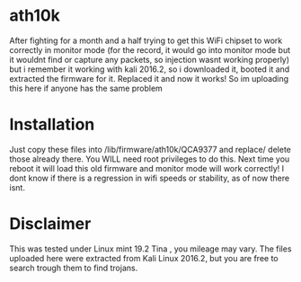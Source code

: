 # ath10k
After fighting for a month and a half trying to get this WiFi chipset to work correctly in monitor mode (for the record, it would go into monitor mode but it wouldnt find or capture any packets, so injection wasnt working properly) but i remember it working with kali 2016.2, so i downloaded it, booted it and extracted the firmware for it. Replaced it and now it works! So im uploading this here if anyone has the same problem

# Installation
Just copy these files into /lib/firmware/ath10k/QCA9377 and replace/ delete those already there. You WILL need root privileges to do this. 
Next time you reboot it will load this old firmware and monitor mode will work correctly! I dont know if there is a regression in wifi speeds or stability, as of now there isnt. 

# Disclaimer
This was tested under Linux mint 19.2 Tina , you mileage may vary. The files uploaded here were extracted from Kali Linux 2016.2, but you are free to search trough them to find trojans. 
